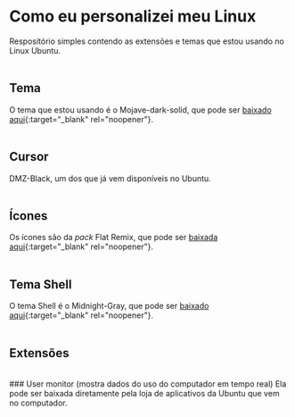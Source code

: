 # Como eu personalizei meu Linux
Respositório simples contendo as extensões e temas que estou usando no Linux Ubuntu.
<br />
<br />
## Tema
O tema que estou usando é o Mojave-dark-solid, que pode ser [baixado aqui](https://www.gnome-look.org/p/1275087/){:target="_blank" rel="noopener"}.
<br />
<br />
## Cursor
DMZ-Black, um dos que já vem disponíveis no Ubuntu.
<br />
<br />
## Ícones
Os ícones são da <i>pack</i> Flat Remix, que pode ser [baixada aqui](https://www.gnome-look.org/p/1012430/){:target="_blank" rel="noopener"}.
<br />
<br />
## Tema Shell
O tema Shell é o Midnight-Gray, que pode ser [baixado aqui](https://www.gnome-look.org/p/1273210/){:target="_blank" rel="noopener"}.
<br />
<br />
## Extensões
<br />
### User monitor (mostra dados do uso do computador em tempo real)
Ela pode ser baixada diretamente pela loja de aplicativos da Ubuntu que vem no computador.
<br />
<br />

